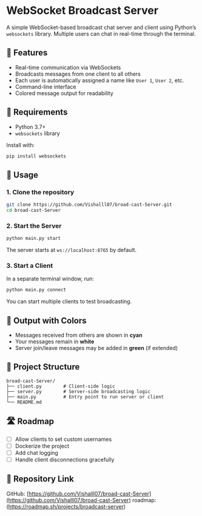 # WebSocket Broadcast Server

A simple WebSocket-based broadcast chat server and client using Python’s `websockets` library. Multiple users can chat in real-time through the terminal.

## 📌 Features

- Real-time communication via WebSockets  
- Broadcasts messages from one client to all others  
- Each user is automatically assigned a name like `User 1`, `User 2`, etc.  
- Command-line interface  
- Colored message output for readability

## 🧰 Requirements

- Python 3.7+
- `websockets` library

Install with:

```bash
pip install websockets
```

## 🚀 Usage

### 1. Clone the repository

```bash
git clone https://github.com/Vishalll07/broad-cast-Server.git
cd broad-cast-Server
```

### 2. Start the Server

```bash
python main.py start
```

The server starts at `ws://localhost:8765` by default.

### 3. Start a Client

In a separate terminal window, run:

```bash
python main.py connect
```

You can start multiple clients to test broadcasting.

## 🎨 Output with Colors

- Messages received from others are shown in **cyan**
- Your messages remain in **white**
- Server join/leave messages may be added in **green** (if extended)

## 📁 Project Structure

```
broad-cast-Server/
├── client.py        # Client-side logic
├── server.py        # Server-side broadcasting logic
├── main.py          # Entry point to run server or client
└── README.md
```

## 🛣️ Roadmap

- [ ] Allow clients to set custom usernames
- [ ] Dockerize the project
- [ ] Add chat logging
- [ ] Handle client disconnections gracefully

## 🔗 Repository Link

GitHub: [https://github.com/Vishalll07/broad-cast-Server](https://github.com/Vishalll07/broad-cast-Server)
roadmap: (https://roadmap.sh/projects/broadcast-server)
